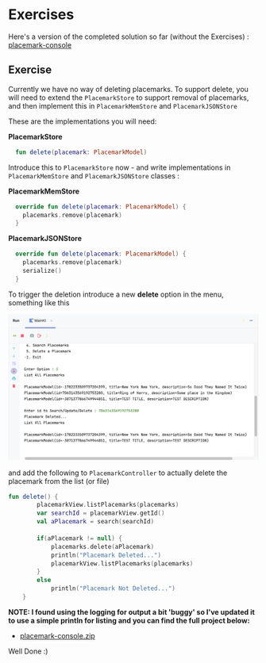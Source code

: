 # Exercises

Here's a version of the completed solution so far (without the Exercises) : [placemark-console](archives/placemark-console04.zip)

## Exercise 

Currently we have no way of deleting placemarks. To support delete, you will need to extend the `PlacemarkStore` to support removal of placemarks, and then implement this in `PlacemarkMemStore` and `PlacemarkJSONStore`

These are the implementations you will need:

**PlacemarkStore**
~~~kotlin
  fun delete(placemark: PlacemarkModel)
~~~
Introduce this to `PlacemarkStore` now - and write implementations in `PlacemarkMemStore` and `PlacemarkJSONStore` classes :

**PlacemarkMemStore**
~~~kotlin
  override fun delete(placemark: PlacemarkModel) {
    placemarks.remove(placemark)
  }
~~~

**PlacemarkJSONStore**
~~~kotlin
  override fun delete(placemark: PlacemarkModel) {
    placemarks.remove(placemark)
    serialize()
  }
~~~
To trigger the deletion introduce a new **delete** option in the menu, something like this

![](img/02.png)

and add the following to `PlacemarkController` to actually delete the placemark from the list (or file)

~~~kotlin
fun delete() {
        placemarkView.listPlacemarks(placemarks)
        var searchId = placemarkView.getId()
        val aPlacemark = search(searchId)

        if(aPlacemark != null) {
            placemarks.delete(aPlacemark)
            println("Placemark Deleted...")
            placemarkView.listPlacemarks(placemarks)
        }
        else
            println("Placemark Not Deleted...")
    }
~~~

**NOTE: I found using the logging for output a bit 'buggy' so I've updated it to use a simple println for listing and you can find the full project below:**

- [placemark-console.zip](archives/placemark-console04-we.zip)

Well Done :)
